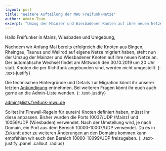 ```yaml
---
layout: post
title: "Weitere Aufteilung der MWU Freifunk-Netze"
author: Admin-Team
excerpt: "Umzug der Mainzer und Wiesbadener Knoten auf ihre neuen Netze"
---
```


Hallo Freifunker in Mainz, Wiesbaden und Umgebung,

Nachdem wir Anfang Mai bereits erfolgreich die Knoten aus Bingen, Rheingau, Taunus und Weilrod auf eigene Netze migriert haben, steht nun der Umzug der Mainzer und Wiesbadener Knoten auf ihre neuen Netze an. Der automatische Wechsel findet am Mittwoch den 30.10.2019 um 20 Uhr statt. Knoten die per Richtfunk angebunden sind, werden nicht umgestellt.
{: .text-justify}

Die technischen Hintergründe und Details zur Migration könnt ihr unserer letzten [Ankündigung](https://www.wiesbaden.freifunk.net/2019/03/17/Aufteilung-der-MWU-Freifunk-Netze.html) entnehmen. Bei weiteren Fragen könnt ihr euch auch gerne an die Admin-Liste wenden.
{: .text-justify}

<admin@lists.freifunk-mwu.de>

Solltet ihr Firewall-Regeln für eure(n) Knoten definiert haben, müsst ihr diese anpassen. Bisher wurden die Ports 10037/UDP (Mainz) und 10056/UDP (Wiesbaden) verwendet. Nach der Umstellung wird, je nach Domain, ein Port aus dem Bereich 10000-10007/UDP verwendet. Da es in Zukunft aber zu weiteren Änderungen an den Domains kommen kann empfehlen wir euch den Bereich 10000-10099/UDP freizugeben.
{: .text-justify .panel .callout .radius}

